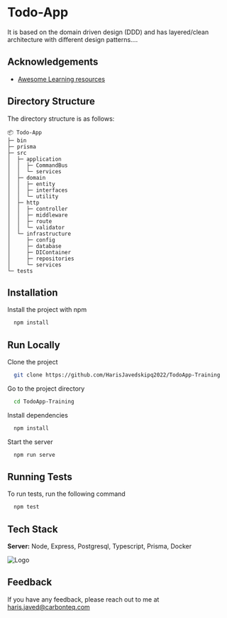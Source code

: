 
# Todo-App

It is based on the domain driven design (DDD) and has layered/clean architecture with different design patterns.... 
## Acknowledgements

 - [Awesome Learning resources](https://dev-portal.carbonteq.com/docs/intro)


## Directory Structure

The directory structure is as follows:

```
📦 Todo-App
├─ bin
├─ prisma
├─ src
│  ├─ application
│  │  ├─ CommandBus
│  │  └─ services
│  ├─ domain
│  │  ├─ entity
│  │  ├─ interfaces
│  │  └─ utility
│  ├─ http
│  │  ├─ controller
│  │  ├─ middleware
│  │  ├─ route
│  │  └─ validator
│  └─ infrastructure
│     ├─ config
│     ├─ database
│     ├─ DIContainer
│     ├─ repositories
│     └─ services
└─ tests
```

## Installation

Install the project with npm

```bash
  npm install 
```

    
## Run Locally

Clone the project

```bash
  git clone https://github.com/HarisJavedskipq2022/TodoApp-Training
```

Go to the project directory

```bash
  cd TodoApp-Training
```

Install dependencies

```bash
  npm install
```

Start the server

```bash
  npm run serve
```


## Running Tests

To run tests, run the following command

```bash
  npm test
```

## Tech Stack

**Server:** Node, Express, Postgresql, Typescript, Prisma, Docker


![Logo](https://media.licdn.com/dms/image/C560BAQH6EuYztDmShA/company-logo_200_200/0/1644425223290?e=1689811200&v=beta&t=4C23MBNGOQMVmVPBvyGF7kMgHpIRBBuujDGud8afzbI)


## Feedback

If you have any feedback, please reach out to me at haris.javed@carbonteq.com
